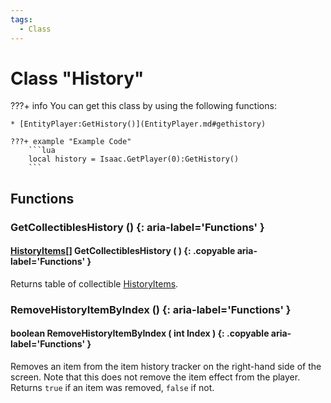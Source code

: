 ```yaml
---
tags:
  - Class
---
```

# Class "History"

???+ info
    You can get this class by using the following functions:

    * [EntityPlayer:GetHistory()](EntityPlayer.md#gethistory)

    ???+ example "Example Code"
        ```lua
        local history = Isaac.GetPlayer(0):GetHistory()
        ```
        
## Functions

### GetCollectiblesHistory () {: aria-label='Functions' }
#### [HistoryItems](HistoryItem.md)[] GetCollectiblesHistory ( ) {: .copyable aria-label='Functions' }
Returns table of collectible [HistoryItems](HistoryItem.md).

### RemoveHistoryItemByIndex () {: aria-label='Functions' }
#### boolean RemoveHistoryItemByIndex ( int Index ) {: .copyable aria-label='Functions' }
Removes an item from the item history tracker on the right-hand side of the screen. Note that this does not remove the item effect from the player.
Returns `true` if an item was removed, `false` if not.

